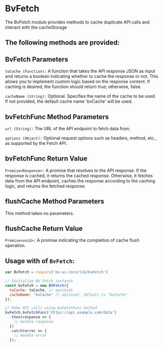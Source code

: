 # BvFetch

The BvFetch module provides methods to cache duplicate API calls and interact with the cacheStorage


## The following methods are provided:

## BvFetch Parameters
`toCache (Function):` A function that takes the API response JSON as input and returns a boolean indicating whether to cache the response or not. This allows you to implement custom logic based on the response content. If caching is desired, the function should return true; otherwise, false.

`cacheName (String):` Optional. Specifies the name of the cache to be used. If not provided, the default cache name 'bvCache' will be used.

## bvFetchFunc Method Parameters
`url (String):` The URL of the API endpoint to fetch data from.

`options (Object):` Optional request options such as headers, method, etc., as supported by the Fetch API.

## bvFetchFunc Return Value
`Promise<Response>:` A promise that resolves to the API response. If the response is cached, it returns the cached response. Otherwise, it fetches data from the API endpoint, caches the response according to the caching logic, and returns the fetched response.

## flushCache Method Parameters
This method takes no parameters.

## flushCache Return Value
`Promise<void>:` A promise indicating the completion of cache flush operation.


## Usage with of `BvFetch`:

```js
var BvFetch = require('bv-ui-core/lib/bvFetch')

// Initialize BV Fetch instance
const bvFetch = new BVFetch({
  toCache: toCache, // optional
  cacheName: "bvCache" // optional, default is "bvCache"
});

// Make API calls using bvFetchFunc method
bvFetch.bvFetchFunc('https://api.example.com/data')
  .then(response => {
    // Handle response
  })
  .catch(error => {
    // Handle error
  });
  ```